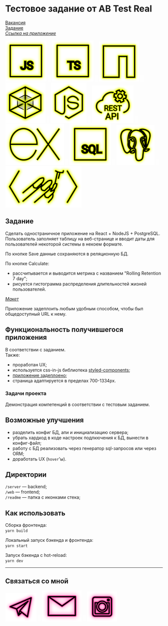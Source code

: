 # Тестовое задание от AB Test Real

[Вакансия](https://hh.ru/vacancy/46315185 "Front-end разработчик React")  
[Задание](https://docs.google.com/document/d/1Yc9SsrYwjll_oeZJUikbJY7q4Qe3pmqAd9PFbhMgVbY/edit "Задание")  
_[Ссылка на приложение](http://178.128.136.91/ "Приложение")_

<p>
  <a href="https://developer.mozilla.org/ru/docs/Web/JavaScript"><img src="readme/icon-js.svg" alt="JS"></a>
    <img src="readme/icon-whitespace-5px.svg"/>
  <a href="https://www.typescriptlang.org/"><img src="readme/icon-ts.svg" alt="TS"></a>
    <img src="readme/icon-whitespace-5px.svg"/>
  <a href="https://npmjs.com/"><img src="readme/icon-npm.svg" alt="NPM"></a>
    <img src="readme/icon-whitespace-5px.svg"/>
  <a href="https://webpack.js.org/"><img src="readme/icon-webpack.svg" alt="WebPack"></a>
    <img src="readme/icon-whitespace-5px.svg"/>
  <a href="https://nodejs.org/ru/docs/"><img src="readme/icon-node.svg" alt="NodeJS"></a>
    <img src="readme/icon-whitespace-5px.svg"/>
  <a href="https://ru.wikipedia.org/wiki/REST"><img src="readme/icon-api.svg" alt="REST API"></a>
    <img src="readme/icon-whitespace-5px.svg"/>
  <a href="https://expressjs.com/ru/"><img src="readme/icon-express.svg" alt="ExpressJS"></a>
    <img src="readme/icon-whitespace-5px.svg"/>
  <a href="https://habr.com/ru/post/564390/"><img src="readme/icon-sql.svg" alt="SQL"></a>
    <img src="readme/icon-whitespace-5px.svg"/>
  <a href="https://www.postgresql.org/"><img src="readme/icon-pg.svg" alt="PostgreSQL"></a>
    <img src="readme/icon-whitespace-5px.svg"/>
  <a href="https://styled-components.com/"><img src="readme/icon-styled-components.svg" alt="Styled-components"></a>
</p>

## Задание

Сделать одностраничное приложение на React + NodeJS + PostgreSQL.  
Пользователь заполняет таблицу на веб-странице и вводит даты для пользователей некоторой системы в некоем формате.

По кнопке Save данные сохраняются в реляционную БД.

По кнопке Calculate:

- рассчитывается и выводится метрика с названием "Rolling Retention 7 day";
- рисуется гистограмма распределения длительностей жизней пользователей.

_[Макет](https://www.figma.com/file/QiNnIWCBeOGxhmrXN2UILQ/%D0%B8%D0%BD%D1%82%D0%B5%D1%80%D1%84%D0%B5%D0%B9%D1%81-Copy?node-id=0%3A1 "Ссылка на Фигму")_

Приложение задеплоить любым удобным способом, чтобы был общедоступный URL к нему.

## Функциональность получившегося приложения

В соответствии с заданием.  
Также:

- проработан UX;
- используется css-in-js библиотека [styled-components](https://styled-components.com/ "Документация");
- [приложение задеплоено](http://178.128.136.91/ "Выполненое тестовое задание");
- страница адаптируется в пределах 700-1334px.

### Задачи проекта

Демонстрация компетенций в соответствии с тестовым заданием.

## Возможные улучшения

- разделить конфиг БД, апи и инициализацию сервера;
- убрать хардкод в коде настроек подлкючения к БД, вынести в конфиг-файл;
- работу с БД реализовать через генератор sql-запросов или через ORM;
- доработать UX (`hover`'ы).

## Директории

`/server` — backend;  
`/web` — frontend;  
`/readme` — папка с иконками стека;

## Как использовать

Сборка фронтенда:  
`yarn build`

Локальный запуск бэкенда и фронтенда:  
`yarn start`

Запуск бэкенда с hot-reload:  
`yarn dev`

---

## Связаться со мной

<p>
  <a href="https://t.me/evgevgevge"><img src="readme/icon-tg.svg" alt="Telegram"></a>
    <img src="readme/icon-whitespace-5px.svg"/>
  <a href="mailto:beagle-elgaeb@ya.ru"><img src="readme/icon-mail.svg" alt="Mail"></a>
    <img src="readme/icon-whitespace-5px.svg"/>
  <a href="https://www.instagram.com/evg._.su/"><img src="readme/icon-inst.svg" alt="Instagram"></a>
</p>
